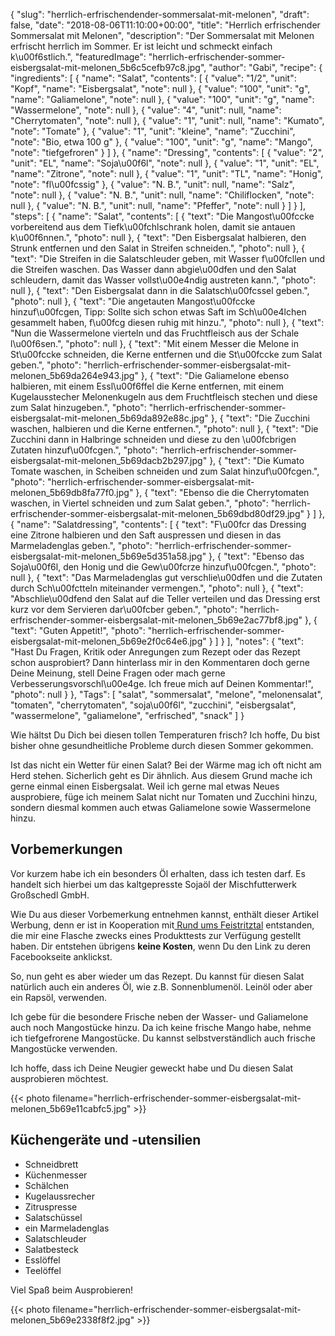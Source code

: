 {
    "slug": "herrlich-erfrischendender-sommersalat-mit-melonen",
    "draft": false,
    "date": "2018-08-06T11:10:00+00:00",
    "title": "Herrlich erfrischender Sommersalat mit Melonen",
    "description": "Der Sommersalat mit Melonen erfrischt herrlich im Sommer. Er ist leicht und schmeckt einfach k\u00f6stlich.",
    "featuredImage": "herrlich-erfrischender-sommer-eisbergsalat-mit-melonen_5b6c5cefb97c8.jpg",
    "author": "Gabi",
    "recipe": {
        "ingredients": [
            {
                "name": "Salat",
                "contents": [
                    {
                        "value": "1\/2",
                        "unit": "Kopf",
                        "name": "Eisbergsalat",
                        "note": null
                    },
                    {
                        "value": "100",
                        "unit": "g",
                        "name": "Galiamelone",
                        "note": null
                    },
                    {
                        "value": "100",
                        "unit": "g",
                        "name": "Wassermelone",
                        "note": null
                    },
                    {
                        "value": "4",
                        "unit": null,
                        "name": "Cherrytomaten",
                        "note": null
                    },
                    {
                        "value": "1",
                        "unit": null,
                        "name": "Kumato",
                        "note": "Tomate"
                    },
                    {
                        "value": "1",
                        "unit": "kleine",
                        "name": "Zucchini",
                        "note": "Bio, etwa 100 g"
                    },
                    {
                        "value": "100",
                        "unit": "g",
                        "name": "Mango",
                        "note": "tiefgefroren"
                    }
                ]
            },
            {
                "name": "Dressing",
                "contents": [
                    {
                        "value": "2",
                        "unit": "EL",
                        "name": "Soja\u00f6l",
                        "note": null
                    },
                    {
                        "value": "1",
                        "unit": "EL",
                        "name": "Zitrone",
                        "note": null
                    },
                    {
                        "value": "1",
                        "unit": "TL",
                        "name": "Honig",
                        "note": "fl\u00fcssig"
                    },
                    {
                        "value": "N. B.",
                        "unit": null,
                        "name": "Salz",
                        "note": null
                    },
                    {
                        "value": "N. B.",
                        "unit": null,
                        "name": "Chiliflocken",
                        "note": null
                    },
                    {
                        "value": "N. B.",
                        "unit": null,
                        "name": "Pfeffer",
                        "note": null
                    }
                ]
            }
        ],
        "steps": [
            {
                "name": "Salat",
                "contents": [
                    {
                        "text": "Die Mangost\u00fccke vorbereitend aus dem Tiefk\u00fchlschrank holen, damit sie antauen k\u00f6nnen.",
                        "photo": null
                    },
                    {
                        "text": "Den Eisbergsalat halbieren, den Strunk entfernen und den Salat in Streifen schneiden.",
                        "photo": null
                    },
                    {
                        "text": "Die Streifen in die Salatschleuder geben, mit Wasser f\u00fcllen und die Streifen waschen. Das Wasser dann abgie\u00dfen und den Salat schleudern, damit das Wasser vollst\u00e4ndig austreten kann.",
                        "photo": null
                    },
                    {
                        "text": "Den Eisbergsalat dann in die Salatsch\u00fcssel geben.",
                        "photo": null
                    },
                    {
                        "text": "Die angetauten Mangost\u00fccke hinzuf\u00fcgen, Tipp: Sollte sich schon etwas Saft im Sch\u00e4lchen gesammelt haben, f\u00fcg diesen ruhig mit hinzu.",
                        "photo": null
                    },
                    {
                        "text": "Nun die Wassermelone vierteln und das Fruchtfleisch aus der Schale l\u00f6sen.",
                        "photo": null
                    },
                    {
                        "text": "Mit einem Messer die Melone in St\u00fccke schneiden, die Kerne entfernen und die St\u00fccke zum Salat geben.",
                        "photo": "herrlich-erfrischender-sommer-eisbergsalat-mit-melonen_5b69da264e943.jpg"
                    },
                    {
                        "text": "Die Galiamelone ebenso halbieren, mit einem Essl\u00f6ffel die Kerne entfernen, mit einem Kugelausstecher Melonenkugeln aus dem Fruchtfleisch stechen und diese zum Salat  hinzugeben.",
                        "photo": "herrlich-erfrischender-sommer-eisbergsalat-mit-melonen_5b69da892e88c.jpg"
                    },
                    {
                        "text": "Die Zucchini waschen, halbieren  und die Kerne entfernen.",
                        "photo": null
                    },
                    {
                        "text": "Die Zucchini dann in Halbringe schneiden und diese zu den \u00fcbrigen Zutaten hinzuf\u00fcgen.",
                        "photo": "herrlich-erfrischender-sommer-eisbergsalat-mit-melonen_5b69dacb2b297.jpg"
                    },
                    {
                        "text": "Die Kumato Tomate waschen, in Scheiben schneiden und zum Salat hinzuf\u00fcgen.",
                        "photo": "herrlich-erfrischender-sommer-eisbergsalat-mit-melonen_5b69db8fa77f0.jpg"
                    },
                    {
                        "text": "Ebenso die  die Cherrytomaten waschen, in Viertel schneiden und zum Salat geben.",
                        "photo": "herrlich-erfrischender-sommer-eisbergsalat-mit-melonen_5b69dbd80df29.jpg"
                    }
                ]
            },
            {
                "name": "Salatdressing",
                "contents": [
                    {
                        "text": "F\u00fcr das Dressing eine Zitrone halbieren und den Saft auspressen und diesen in das Marmeladenglas geben.",
                        "photo": "herrlich-erfrischender-sommer-eisbergsalat-mit-melonen_5b69e5d351a58.jpg"
                    },
                    {
                        "text": "Ebenso das Soja\u00f6l, den Honig und die Gew\u00fcrze hinzuf\u00fcgen.",
                        "photo": null
                    },
                    {
                        "text": "Das Marmeladenglas gut verschlie\u00dfen und die Zutaten durch Sch\u00fctteln miteinander vermengen.",
                        "photo": null
                    },
                    {
                        "text": "Abschlie\u00dfend den Salat auf die Teller verteilen und das Dressing erst kurz vor dem Servieren dar\u00fcber geben.",
                        "photo": "herrlich-erfrischender-sommer-eisbergsalat-mit-melonen_5b69e2ac77bf8.jpg"
                    },
                    {
                        "text": "Guten Appetit!",
                        "photo": "herrlich-erfrischender-sommer-eisbergsalat-mit-melonen_5b69e2f0c64e6.jpg"
                    }
                ]
            }
        ],
        "notes": {
            "text": "Hast Du Fragen, Kritik oder Anregungen zum Rezept oder das Rezept schon ausprobiert? Dann hinterlass mir in den Kommentaren doch gerne Deine Meinung, stell Deine Fragen oder mach gerne Verbesserungsvorschl\u00e4ge. Ich freue mich auf Deinen Kommentar!",
            "photo": null
        }
    },
    "Tags": [
        "salat",
        "sommersalat",
        "melone",
        "melonensalat",
        "tomaten",
        "cherrytomaten",
        "soja\u00f6l",
        "zucchini",
        "eisbergsalat",
        "wassermelone",
        "galiamelone",
        "erfrisched",
        "snack"
    ]
}

Wie hältst Du Dich bei diesen tollen Temperaturen frisch? Ich hoffe, Du bist bisher ohne gesundheitliche Probleme durch diesen Sommer gekommen.

Ist das nicht ein Wetter für einen Salat? Bei der Wärme mag ich oft nicht am Herd stehen. Sicherlich geht es Dir ähnlich. Aus diesem Grund mache ich gerne einmal einen Eisbergsalat. Weil ich gerne mal etwas Neues ausprobiere, füge ich meinem Salat nicht nur Tomaten und Zucchini hinzu, sondern diesmal kommen auch etwas Galiamelone sowie Wassermelone hinzu.

## Vorbemerkungen

Vor kurzem habe ich ein besonders Öl erhalten, dass ich testen darf. Es handelt sich hierbei um das kaltgepresste Sojaöl der Mischfutterwerk Großschedl GmbH.

Wie Du aus dieser Vorbemerkung entnehmen kannst, enthält dieser Artikel Werbung, denn er ist in Kooperation mit[ Rund ums Feistritztal](https://www.facebook.com/RundumsFeistritzal/ " Rund ums Feistritztal") entstanden, die mir eine Flasche zwecks eines Produkttests zur Verfügung gestellt haben. Dir entstehen übrigens **keine Kosten**, wenn Du den Link zu deren Facebookseite anklickst.

So, nun geht es aber wieder um das Rezept. Du kannst für diesen Salat natürlich auch ein anderes Öl, wie z.B. Sonnenblumenöl. Leinöl oder aber ein Rapsöl, verwenden.

Ich gebe für die besondere Frische neben der Wasser- und Galiamelone auch noch Mangostücke hinzu. Da ich keine frische Mango habe, nehme ich tiefgefrorene Mangostücke. Du kannst selbstverständlich auch frische Mangostücke verwenden.

Ich hoffe, dass ich Deine Neugier geweckt habe und Du diesen Salat ausprobieren möchtest.

{{< photo filename="herrlich-erfrischender-sommer-eisbergsalat-mit-melonen_5b69e11cabfc5.jpg" >}}

## Küchengeräte und -utensilien

- Schneidbrett
- Küchenmesser
- Schälchen
- Kugelaussrecher
- Zitruspresse
- Salatschüssel
- ein Marmeladenglas
- Salatschleuder
- Salatbesteck
- Esslöffel
- Teelöffel

Viel Spaß beim Ausprobieren!

{{< photo filename="herrlich-erfrischender-sommer-eisbergsalat-mit-melonen_5b69e2338f8f2.jpg"  >}}